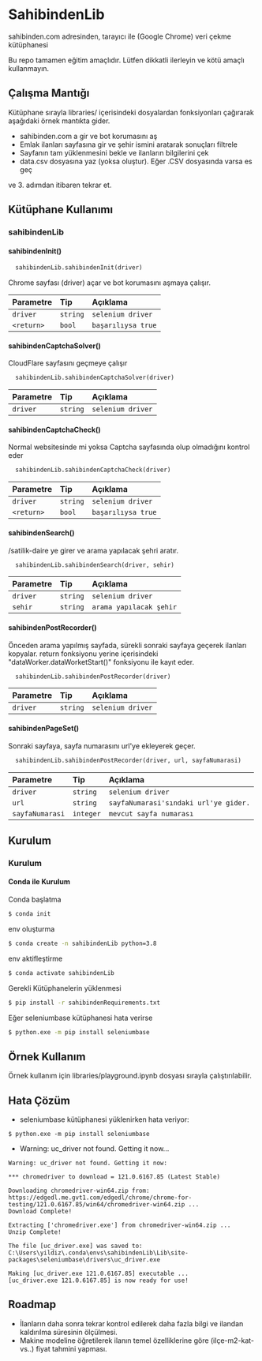 # SahibindenLib

sahibinden.com adresinden, tarayıcı ile (Google Chrome) veri çekme kütüphanesi

Bu repo tamamen eğitim amaçlıdır. Lütfen dikkatli ilerleyin ve kötü amaçlı kullanmayın.

## Çalışma Mantığı

Kütüphane sırayla libraries/ içerisindeki dosyalardan fonksiyonları çağırarak aşağıdaki örnek mantıkta gider.

- sahibinden.com a gir ve bot korumasını aş
- Emlak ilanları sayfasına gir ve şehir ismini aratarak sonuçları filtrele
- Sayfanın tam yüklenmesini bekle ve ilanların bilgilerini çek
- data.csv dosyasına yaz (yoksa oluştur). Eğer .CSV dosyasında varsa es geç

ve 3. adımdan itibaren tekrar et.

## Kütüphane Kullanımı

### sahibindenLib

#### sahibindenInit()

```python
  sahibindenLib.sahibindenInit(driver)
```

Chrome sayfası (driver) açar ve bot korumasını aşmaya çalışır.


| Parametre  | Tip      | Açıklama            |
| :--------- | :------- | :-------------------- |
| `driver`   | `string` | `selenium driver`     |
| `<return>` | `bool`   | `başarılıysa true` |

#### sahibindenCaptchaSolver()

CloudFlare sayfasını geçmeye çalışır

```python
  sahibindenLib.sahibindenCaptchaSolver(driver)
```


| Parametre | Tip      | Açıklama        |
| :-------- | :------- | :---------------- |
| `driver`  | `string` | `selenium driver` |

#### sahibindenCaptchaCheck()

Normal websitesinde mi yoksa Captcha sayfasında olup olmadığını kontrol eder

```python
  sahibindenLib.sahibindenCaptchaCheck(driver)
```


| Parametre  | Tip      | Açıklama            |
| :--------- | :------- | :-------------------- |
| `driver`   | `string` | `selenium driver`     |
| `<return>` | `bool`   | `başarılıysa true` |

#### sahibindenSearch()

/satilik-daire ye girer ve arama yapılacak şehri aratır.

```python
  sahibindenLib.sahibindenSearch(driver, sehir)
```


| Parametre | Tip      | Açıklama                |
| :-------- | :------- | :------------------------ |
| `driver`  | `string` | `selenium driver`         |
| `sehir`   | `string` | `arama yapılacak şehir` |

#### sahibindenPostRecorder()

Önceden arama yapılmış sayfada, sürekli sonraki sayfaya geçerek ilanları kopyalar. return fonksiyonu yerine içerisindeki "dataWorker.dataWorketStart()" fonksiyonu ile kayıt eder.

```python
  sahibindenLib.sahibindenPostRecorder(driver)
```


| Parametre | Tip      | Açıklama        |
| :-------- | :------- | :---------------- |
| `driver`  | `string` | `selenium driver` |

#### sahibindenPageSet()

Sonraki sayfaya, sayfa numarasını url'ye ekleyerek geçer.

```python
  sahibindenLib.sahibindenPostRecorder(driver, url, sayfaNumarasi)
```


| Parametre       | Tip       | Açıklama                             |
| :-------------- | :-------- | :------------------------------------- |
| `driver`        | `string`  | `selenium driver`                      |
| `url`           | `string`  | `sayfaNumarasi'sındaki url'ye gider.` |
| `sayfaNumarasi` | `integer` | `mevcut sayfa numarası`               |

## Kurulum

### Kurulum

#### Conda ile Kurulum

Conda başlatma

```bash
$ conda init
```

env oluşturma

```bash
$ conda create -n sahibindenLib python=3.8
```

env aktifleştirme

```bash
$ conda activate sahibindenLib
```

Gerekli Kütüphanelerin yüklenmesi

```bash
$ pip install -r sahibindenRequirements.txt
```

Eğer seleniumbase kütüphanesi hata verirse

```bash
$ python.exe -m pip install seleniumbase
```

## Örnek Kullanım

Örnek kullanım için libraries/playground.ipynb dosyası sırayla çalıştırılabilir.

## Hata Çözüm

- seleniumbase kütüphanesi yüklenirken hata veriyor:

```
$ python.exe -m pip install seleniumbase
```

- Warning: uc_driver not found. Getting it now...

```
Warning: uc_driver not found. Getting it now:

*** chromedriver to download = 121.0.6167.85 (Latest Stable) 

Downloading chromedriver-win64.zip from:
https://edgedl.me.gvt1.com/edgedl/chrome/chrome-for-testing/121.0.6167.85/win64/chromedriver-win64.zip ...
Download Complete!

Extracting ['chromedriver.exe'] from chromedriver-win64.zip ...
Unzip Complete!

The file [uc_driver.exe] was saved to:
C:\Users\yildiz\.conda\envs\sahibindenLib\Lib\site-packages\seleniumbase\drivers\uc_driver.exe

Making [uc_driver.exe 121.0.6167.85] executable ...
[uc_driver.exe 121.0.6167.85] is now ready for use!
```

## Roadmap

- İlanların daha sonra tekrar kontrol edilerek daha fazla bilgi ve ilandan kaldırılma süresinin ölçülmesi.
- Makine modeline öğretilerek ilanın temel özelliklerine göre (ilçe-m2-kat-vs..) fiyat tahmini yapması.
